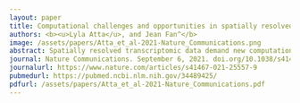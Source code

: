 ```yaml
---
layout: paper
title: Computational challenges and opportunities in spatially resolved transcriptomic data analysis 
authors: <b><u>Lyla Atta</u>, and Jean Fan^</b>
image: /assets/papers/Atta_et_al-2021-Nature_Communications.png
abstract: Spatially resolved transcriptomic data demand new computational analysis methods to derive biological insights. Here, we comment on these associated computational challenges as well as highlight the opportunities for standardized benchmarking metrics and data-sharing infrastructure in spurring innovation moving forward.
journal: Nature Communications. September 6, 2021. doi.org/10.1038/s41467-021-25557-9
journalurl: https://www.nature.com/articles/s41467-021-25557-9
pubmedurl: https://pubmed.ncbi.nlm.nih.gov/34489425/
pdfurl: /assets/papers/Atta_et_al-2021-Nature_Communications.pdf
---
```

